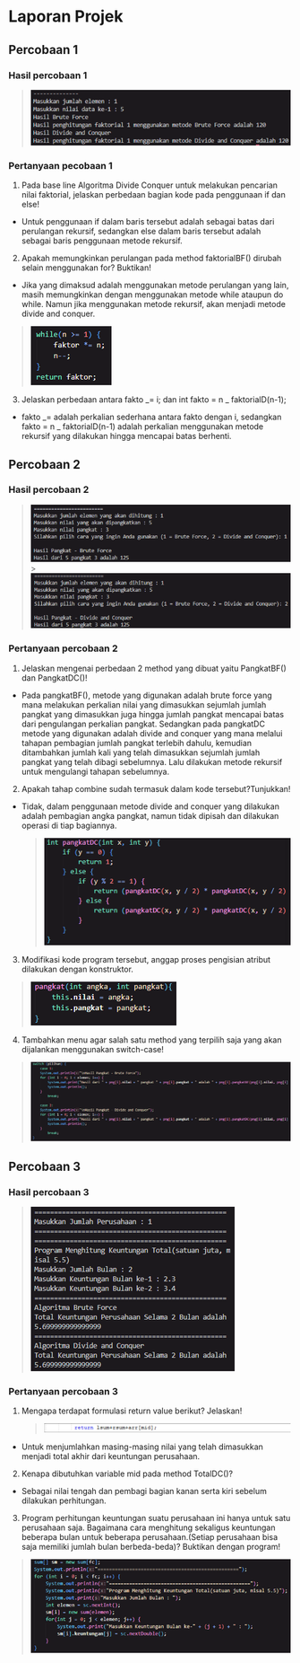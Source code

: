# Laporan Projek

## Percobaan 1

### Hasil percobaan 1

> ![alt text](image-2.png)

### Pertanyaan pecobaan 1

1. Pada base line Algoritma Divide Conquer untuk melakukan pencarian nilai faktorial, jelaskan perbedaan bagian kode pada penggunaan if dan else!

- Untuk penggunaan if dalam baris tersebut adalah sebagai batas dari perulangan rekursif, sedangkan else dalam baris tersebut adalah sebagai baris penggunaan metode rekursif.

2. Apakah memungkinkan perulangan pada method faktorialBF() dirubah selain menggunakan for? Buktikan!

- Jika yang dimaksud adalah menggunakan metode perulangan yang lain, masih memungkinkan dengan menggunakan metode while ataupun do while. Namun jika menggunakan metode rekursif, akan menjadi metode divide and conquer.

> ![alt text](image-1.png)

3. Jelaskan perbedaan antara fakto _= i; dan int fakto = n _ faktorialD(n-1);

- fakto _= adalah perkalian sederhana antara fakto dengan i, sedangkan fakto = n _ faktorialD(n-1) adalah perkalian menggunakan metode rekursif yang dilakukan hingga mencapai batas berhenti.

## Percobaan 2

### Hasil percobaan 2

> ![alt text](image.png) > ![alt text](image-3.png)

### Pertanyaan percobaan 2

1. Jelaskan mengenai perbedaan 2 method yang dibuat yaitu PangkatBF() dan PangkatDC()!

- Pada pangkatBF(), metode yang digunakan adalah brute force yang mana melakukan perkalian nilai yang dimasukkan sejumlah jumlah pangkat yang dimasukkan juga hingga jumlah pangkat mencapai batas dari pengulangan perkalian pangkat. Sedangkan pada pangkatDC metode yang digunakan adalah divide and conquer yang mana melalui tahapan pembagian jumlah pangkat terlebih dahulu, kemudian ditambahkan jumlah kali yang telah dimasukkan sejumlah jumlah pangkat yang telah dibagi sebelumnya. Lalu dilakukan metode rekursif untuk mengulangi tahapan sebelumnya.

2. Apakah tahap combine sudah termasuk dalam kode tersebut?Tunjukkan!

- Tidak, dalam penggunaan metode divide and conquer yang dilakukan adalah pembagian angka pangkat, namun tidak dipisah dan dilakukan operasi di tiap bagiannya.
  > ![alt text](image-4.png)

3. Modifikasi kode program tersebut, anggap proses pengisian atribut dilakukan dengan konstruktor.

> ![alt text](image-5.png)

4. Tambahkan menu agar salah satu method yang terpilih saja yang akan dijalankan menggunakan switch-case!

> ![alt text](image-6.png)

## Percobaan 3

### Hasil percobaan 3

> ![alt text](image-7.png)

### Pertanyaan percobaan 3

1. Mengapa terdapat formulasi return value berikut? Jelaskan!
   > ![alt text](image-8.png)

- Untuk menjumlahkan masing-masing nilai yang telah dimasukkan menjadi total akhir dari keuntungan perusahaan.

2.  Kenapa dibutuhkan variable mid pada method TotalDC()?

- Sebagai nilai tengah dan pembagi bagian kanan serta kiri sebelum dilakukan perhitungan.

3. Program perhitungan keuntungan suatu perusahaan ini hanya untuk satu perusahaan saja. Bagaimana cara menghitung sekaligus keuntungan beberapa bulan untuk beberapa perusahaan.(Setiap perusahaan bisa saja memiliki jumlah bulan berbeda-beda)? Buktikan dengan program!

> ![alt text](image-9.png)